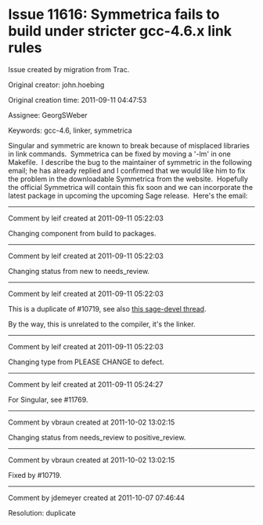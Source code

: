 # Issue 11616: Symmetrica fails to build under stricter gcc-4.6.x link rules

Issue created by migration from Trac.

Original creator: john.hoebing

Original creation time: 2011-09-11 04:47:53

Assignee: GeorgSWeber

Keywords: gcc-4.6, linker, symmetrica

Singular and symmetric are known to break because of misplaced libraries in link commands.  Symmetrica can be fixed by moving a '-lm' in one Makefile.  I describe the bug to the maintainer of symmetric in the following email; he has already replied and I confirmed that we would like him to fix the problem in the downloadable Symmetrica from the website.  Hopefully the official Symmetrica will contain this fix soon and we can incorporate the latest package in upcoming the upcoming Sage release.  Here's the email:



---

Comment by leif created at 2011-09-11 05:22:03

Changing component from build to packages.


---

Comment by leif created at 2011-09-11 05:22:03

Changing status from new to needs_review.


---

Comment by leif created at 2011-09-11 05:22:03

This is a duplicate of #10719, see also [this sage-devel thread](http://groups.google.com/group/sage-devel/browse_thread/thread/68bf1bf69873dd77/0d95eaa471784805).

By the way, this is unrelated to the compiler, it's the linker.


---

Comment by leif created at 2011-09-11 05:22:03

Changing type from PLEASE CHANGE to defect.


---

Comment by leif created at 2011-09-11 05:24:27

For Singular, see #11769.


---

Comment by vbraun created at 2011-10-02 13:02:15

Changing status from needs_review to positive_review.


---

Comment by vbraun created at 2011-10-02 13:02:15

Fixed by #10719.


---

Comment by jdemeyer created at 2011-10-07 07:46:44

Resolution: duplicate
